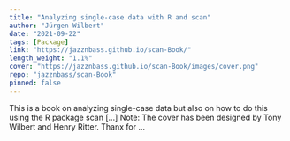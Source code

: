 ```yaml
---
title: "Analyzing single-case data with R and scan"
author: "Jürgen Wilbert"
date: "2021-09-22"
tags: [Package]
link: "https://jazznbass.github.io/scan-Book/"
length_weight: "1.1%"
cover: "https://jazznbass.github.io/scan-Book/images/cover.png"
repo: "jazznbass/scan-Book"
pinned: false
---
```


This is a book on analyzing single-case data but also on how to do this using the R package scan [...] Note: The cover has been designed by Tony Wilbert and Henry Ritter.
Thanx for ...
